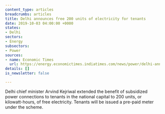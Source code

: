 ```yaml
---
content_type: articles
breadcrumbs: articles
title: Delhi announces free 200 units of electricity for tenants
date: 2019-10-03 04:00:00 +0000
states:
- Delhi
sectors:
- Energy
subsectors:
- Power
sources:
- name: Economic Times
  url: https://energy.economictimes.indiatimes.com/news/power/delhi-announces-free-200-units-of-electricity-for-tenants/71292080
details: []
is_newsletter: false

---
```

Delhi chief minister Arvind Kejriwal extended the benefit of subsidized power connections to tenants in the national capital to 200 units, or kilowatt-hours, of free electricity. Tenants will be issued a pre-paid meter under the scheme.
